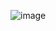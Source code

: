![image](https://github.com/Muhammet58/calculator/assets/125908437/314e2771-4d0b-48fc-9099-7efc5bd91f77)
